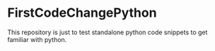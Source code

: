 FirstCodeChangePython
=====================
This repository is just to test standalone python code snippets to get familiar with python.
